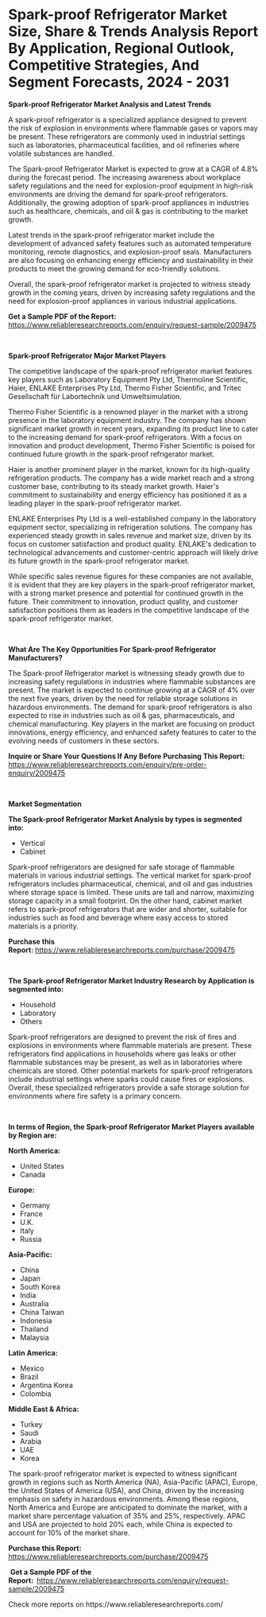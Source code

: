 <p><h1>Spark-proof Refrigerator Market Size, Share & Trends Analysis Report By Application, Regional Outlook, Competitive Strategies, And Segment Forecasts, 2024 - 2031</h1></p><p><strong>Spark-proof Refrigerator Market Analysis and Latest Trends</strong></p>
<p><p>A spark-proof refrigerator is a specialized appliance designed to prevent the risk of explosion in environments where flammable gases or vapors may be present. These refrigerators are commonly used in industrial settings such as laboratories, pharmaceutical facilities, and oil refineries where volatile substances are handled.</p><p>The Spark-proof Refrigerator Market is expected to grow at a CAGR of 4.8% during the forecast period. The increasing awareness about workplace safety regulations and the need for explosion-proof equipment in high-risk environments are driving the demand for spark-proof refrigerators. Additionally, the growing adoption of spark-proof appliances in industries such as healthcare, chemicals, and oil & gas is contributing to the market growth.</p><p>Latest trends in the spark-proof refrigerator market include the development of advanced safety features such as automated temperature monitoring, remote diagnostics, and explosion-proof seals. Manufacturers are also focusing on enhancing energy efficiency and sustainability in their products to meet the growing demand for eco-friendly solutions.</p><p>Overall, the spark-proof refrigerator market is projected to witness steady growth in the coming years, driven by increasing safety regulations and the need for explosion-proof appliances in various industrial applications.</p></p>
<p><strong>Get a Sample PDF of the Report:&nbsp;</strong> <a href="https://www.reliableresearchreports.com/enquiry/request-sample/2009475">https://www.reliableresearchreports.com/enquiry/request-sample/2009475</a></p>
<p>&nbsp;</p>
<p><strong>Spark-proof Refrigerator Major Market Players</strong></p>
<p><p>The competitive landscape of the spark-proof refrigerator market features key players such as Laboratory Equipment Pty Ltd, Thermoline Scientific, Haier, ENLAKE Enterprises Pty Ltd, Thermo Fisher Scientific, and Tritec Gesellschaft für Labortechnik und Umweltsimulation. </p><p>Thermo Fisher Scientific is a renowned player in the market with a strong presence in the laboratory equipment industry. The company has shown significant market growth in recent years, expanding its product line to cater to the increasing demand for spark-proof refrigerators. With a focus on innovation and product development, Thermo Fisher Scientific is poised for continued future growth in the spark-proof refrigerator market.</p><p>Haier is another prominent player in the market, known for its high-quality refrigeration products. The company has a wide market reach and a strong customer base, contributing to its steady market growth. Haier's commitment to sustainability and energy efficiency has positioned it as a leading player in the spark-proof refrigerator market.</p><p>ENLAKE Enterprises Pty Ltd is a well-established company in the laboratory equipment sector, specializing in refrigeration solutions. The company has experienced steady growth in sales revenue and market size, driven by its focus on customer satisfaction and product quality. ENLAKE's dedication to technological advancements and customer-centric approach will likely drive its future growth in the spark-proof refrigerator market.</p><p>While specific sales revenue figures for these companies are not available, it is evident that they are key players in the spark-proof refrigerator market, with a strong market presence and potential for continued growth in the future. Their commitment to innovation, product quality, and customer satisfaction positions them as leaders in the competitive landscape of the spark-proof refrigerator market.</p></p>
<p>&nbsp;</p>
<p><strong>What Are The Key Opportunities For Spark-proof Refrigerator Manufacturers?</strong></p>
<p><p>The Spark-proof Refrigerator market is witnessing steady growth due to increasing safety regulations in industries where flammable substances are present. The market is expected to continue growing at a CAGR of 4% over the next five years, driven by the need for reliable storage solutions in hazardous environments. The demand for spark-proof refrigerators is also expected to rise in industries such as oil & gas, pharmaceuticals, and chemical manufacturing. Key players in the market are focusing on product innovations, energy efficiency, and enhanced safety features to cater to the evolving needs of customers in these sectors.</p></p>
<p><strong>Inquire or Share Your Questions If Any Before Purchasing This Report:</strong> <a href="https://www.reliableresearchreports.com/enquiry/pre-order-enquiry/2009475">https://www.reliableresearchreports.com/enquiry/pre-order-enquiry/2009475</a></p>
<p>&nbsp;</p>
<p><strong>Market Segmentation</strong></p>
<p><strong>The Spark-proof Refrigerator Market Analysis by types is segmented into:</strong></p>
<p><ul><li>Vertical</li><li>Cabinet</li></ul></p>
<p><p>Spark-proof refrigerators are designed for safe storage of flammable materials in various industrial settings. The vertical market for spark-proof refrigerators includes pharmaceutical, chemical, and oil and gas industries where storage space is limited. These units are tall and narrow, maximizing storage capacity in a small footprint. On the other hand, cabinet market refers to spark-proof refrigerators that are wider and shorter, suitable for industries such as food and beverage where easy access to stored materials is a priority.</p></p>
<p><strong>Purchase this Report:&nbsp;</strong><a href="https://www.reliableresearchreports.com/purchase/2009475">https://www.reliableresearchreports.com/purchase/2009475</a></p>
<p>&nbsp;</p>
<p><strong>The Spark-proof Refrigerator Market Industry Research by Application is segmented into:</strong></p>
<p><ul><li>Household</li><li>Laboratory</li><li>Others</li></ul></p>
<p><p>Spark-proof refrigerators are designed to prevent the risk of fires and explosions in environments where flammable materials are present. These refrigerators find applications in households where gas leaks or other flammable substances may be present, as well as in laboratories where chemicals are stored. Other potential markets for spark-proof refrigerators include industrial settings where sparks could cause fires or explosions. Overall, these specialized refrigerators provide a safe storage solution for environments where fire safety is a primary concern.</p></p>
<p>&nbsp;</p>
<p><strong>In terms of Region, the Spark-proof Refrigerator Market Players available by Region are:</strong></p>
<p>
    <p> <strong> North America: </strong>
        <ul>
            <li>United States</li>
            <li>Canada</li>
        </ul>
        </p> 
    <p> <strong> Europe: </strong>
        <ul>
            <li>Germany</li>
            <li>France</li>
            <li>U.K.</li>
            <li>Italy</li>
            <li>Russia</li>
        </ul>
        </p> 
    <p> <strong> Asia-Pacific: </strong>
        <ul>
            <li>China</li>
            <li>Japan</li>
            <li>South Korea</li>
            <li>India</li>
            <li>Australia</li>
            <li>China Taiwan</li>
            <li>Indonesia</li>
            <li>Thailand</li>
            <li>Malaysia</li>
        </ul>
        </p> 
    <p> <strong> Latin America: </strong>
        <ul>
            <li>Mexico</li>
            <li>Brazil</li>
            <li>Argentina Korea</li>
            <li>Colombia</li>
        </ul>
        </p> 
    <p> <strong> Middle East & Africa: </strong>
        <ul>
            <li>Turkey</li>
            <li>Saudi</li>
            <li>Arabia</li>
            <li>UAE</li>
            <li>Korea</li>
        </ul>
    </p>
    </p>
<p><p>The spark-proof refrigerator market is expected to witness significant growth in regions such as North America (NA), Asia-Pacific (APAC), Europe, the United States of America (USA), and China, driven by the increasing emphasis on safety in hazardous environments. Among these regions, North America and Europe are anticipated to dominate the market, with a market share percentage valuation of 35% and 25%, respectively. APAC and USA are projected to hold 20% each, while China is expected to account for 10% of the market share.</p></p>
<p><strong>Purchase this Report: </strong><a href="https://www.reliableresearchreports.com/purchase/2009475">https://www.reliableresearchreports.com/purchase/2009475</a></p>
<p>&nbsp;<strong>Get a Sample PDF of the Report:&nbsp;&nbsp;</strong><a href="https://www.reliableresearchreports.com/enquiry/request-sample/2009475">https://www.reliableresearchreports.com/enquiry/request-sample/2009475</a></p>
<p><strong></strong></p>
<p>Check more reports on https://www.reliableresearchreports.com/</p>